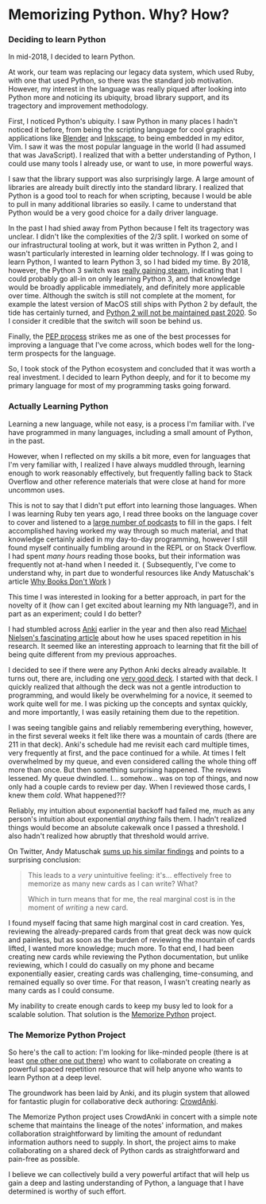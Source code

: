 # Memorizing Python.  Why?  How?

### Deciding to learn Python

In mid-2018, I decided to learn Python.

At work, our team was replacing our legacy data system, which used Ruby, with
one that used Python, so there was the standard job motivation.  However, my
interest in the language was really piqued after looking into Python more and
noticing its ubiquity, broad library support, and its tragectory and
improvement methodology.

First, I noticed Python's ubiquity.  I saw Python in many places I hadn't
noticed it before, from being the scripting language for cool graphics
applications like [Blender](https://www.blender.org/) and
[Inkscape](https://inkscape.org/develop/extensions/), to being embedded in my
editor, Vim.  I saw it was the most popular language in the world (I had
assumed that was JavaScript).  I realized that with a better understanding of
Python, I could use many tools I already use, or want to use, in more powerful
ways.

I saw that the library support was also surprisingly large.  A large amount of
libraries are already built directly into the standard library.  I realized
that Python is a good tool to reach for when scripting, because I would be able
to pull in many additional libraries so easily.  I came to understand that
Python would be a very good choice for a daily driver language.

In the past I had shied away from Python because I felt its tragectory was
unclear.  I didn't like the complexities of the 2/3 split.  I worked on some of
our infrastructural tooling at work, but it was written in Python 2, and I
wasn't particularly interested in learning older technology.  If I was going to
learn Python, I wanted to learn Python 3, so I had bided my time.  By 2018,
however, the Python 3 switch was [really gaining
steam](https://blogs.dropbox.com/tech/2018/09/how-we-rolled-out-one-of-the-largest-python-3-migrations-ever/),
indicating that I could probably go all-in on only learning Python 3, and that
knowledge would be broadly applicable immediately, and definitely more
applicable over time.  Although the switch is still not complete at the moment,
for example the latest version of MacOS still ships with Python 2 by default,
the tide has certainly turned, and [Python 2 will not be maintained past
2020](https://www.python.org/dev/peps/pep-0373/).  So I consider it credible
that the switch will soon be behind us.

Finally, the [PEP process](https://www.python.org/dev/peps/pep-0001/) strikes me
as one of the best processes for improving a language that I've come across, which
bodes well for the long-term prospects for the language.

So, I took stock of the Python ecosystem and concluded that it was worth a real
investment.  I decided to learn Python deeply, and for it to become my primary
language for most of my programming tasks going forward.

### Actually Learning Python

Learning a new language, while not easy, is a process I'm familiar with.
I've have programmed in many languages, including a small amount of Python, in
the past.

However, when I reflected on my skills a bit more, even for languages that I'm
very familiar with, I realized I have always muddled through, learning enough
to work reasonably effectively, but frequently falling back to Stack Overflow
and other reference materials that were close at hand for more uncommon uses.

This is not to say that I didn't put effort into learning those languages.
When I was learning Ruby ten years ago, I read three books on the language
cover to cover and listened to a [large number of
podcasts](https://devchat.tv/ruby-rogues/) to fill in the gaps.  I felt
accomplished having worked my way through so much material, and that knowledge
certainly aided in my day-to-day programming, however I still found myself
continually fumbling around in the REPL or on Stack Overflow.  I had spent
*many hours* reading those books, but their information was frequently not
at-hand when I needed it. ( Subsequently, I've come to understand why, in part
due to wonderful resources like Andy Matuschak's article [Why Books Don't
Work](https://andymatuschak.org/books/) )

This time I was interested in looking for a better approach, in part for the
novelty of it (how can I get excited about learning my Nth language?), and in
part as an experiment; could I do better?

I had stumbled across [Anki](https://apps.ankiweb.net/) earlier in the year and
then also read [Michael Nielsen's fascinating
article](http://augmentingcognition.com/ltm.html) about how he uses spaced
repetition in his research.  It seemed like an interesting approach to
learning that fit the bill of being quite different from my previous approaches.

I decided to see if there were any Python Anki decks already available.  It
turns out, there are, including one [very good
deck](https://ankiweb.net/shared/info/51975584).  I started with that deck.  I
quickly realized that although the deck was not a gentle introduction to
programming, and would likely be overwhelming for a novice, it seemed to
work quite well for me.  I was picking up the concepts and syntax quickly, and
more importantly, I was easily retaining them due to the repetition.

I was seeing tangible gains and reliably remembering everything, however, in
the first several weeks it felt like there was a mountain of cards (there are
211 in that deck).  Anki's schedule had me revisit each card multiple times,
very frequently at first, and the pace continued for a while.  At times I felt
overwhelmed by my queue, and even considered calling the whole thing off more
than once.  But then something surprising happened.  The reviews lessened.  My
queue dwindled.  I...  somehow... was on top of things, and now only had a
couple cards to review per day.  When I reviewed those cards, I knew them
*cold*. What happened?!?

Reliably, my intuition about exponential backoff had failed me, much as any
person's intuition about exponential *anything* fails them.  I hadn't realized
things would become an absolute cakewalk once I passed a threshold.  I also
hadn't realized how abruptly that threshold would arrive.

On Twitter, Andy Matuschak [sums up his similar
findings](https://mobile.twitter.com/andy_matuschak/status/1075487476674834432)
and points to a surprising conclusion:

> This leads to a *very* unintuitive feeling: it's… effectively free to
> memorize as many new cards as I can write? What?
>
> Which in turn means that for me, the real marginal cost is in the moment of
> *writing* a new card.

I found myself facing that same high marginal cost in card creation.  Yes,
reviewing the already-prepared cards from that great deck was now quick and
painless, but as soon as the burden of reviewing the mountain of cards lifted,
I wanted more knowledge; much more.  To that end, I had been creating new cards
while reviewing the Python documentation, but unlike reviewing, which I could
do casually on my phone and became exponentially easier, creating cards was
challenging, time-consuming, and remained equally so over time.  For that
reason, I wasn't creating nearly as many cards as I could consume.

My inability to create enough cards to keep my busy led to look for a scalable
solution.  That solution is the [Memorize
Python](https://github.com/gmccreight/Memorize_Python) project.

### The Memorize Python Project

So here's the call to action: I'm looking for like-minded people (there is at
least [one other one out there](https://sivers.org/srs)) who want to
collaborate on creating a powerful spaced repetition resource that will help
anyone who wants to learn Python at a deep level.

The groundwork has been laid by Anki, and its plugin system that allowed for
fantastic plugin for collaborative deck authoring:
[CrowdAnki](https://ankiweb.net/shared/info/1788670778).

The Memorize Python project uses CrowdAnki in concert with a simple note scheme
that maintains the lineage of the notes' information, and makes collaboration
straightforward by limiting the amount of redundant information authors need to
supply.  In short, the project aims to make collaborating on a shared deck of
Python cards as straightforward and pain-free as possible.

I believe we can collectively build a very powerful artifact that will help us
gain a deep and lasting understanding of Python, a language that I have
determined is worthy of such effort.
